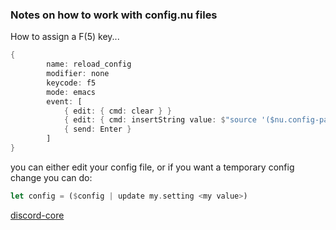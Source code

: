 
### Notes on how to work with config.nu files

How to assign a F(5) key...

```rust
{
        name: reload_config
        modifier: none
        keycode: f5
        mode: emacs
        event: [
            { edit: { cmd: clear } }
            { edit: { cmd: insertString value: $"source '($nu.config-path)'" } }
            { send: Enter }
        ]
}
```

you can either edit your config file, or if you want a temporary config change you can do:

```rust
let config = ($config | update my.setting <my value>)
```

[discord-core](https://discord.com/channels/601130461678272522/683070703716925568/945440961713041499)

